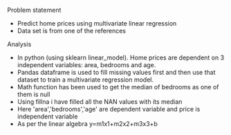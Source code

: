Problem statement
- Predict home prices using multivariate linear regression 
- Data set is from one of the references

Analysis 
- In python (using sklearn linear_model). Home prices are dependent on 3 independent variables: area, bedrooms and age.
- Pandas dataframe is used to fill missing values first and then use that dataset to train a multivariate regression model.
- Math function has been used to get the median of bedrooms as one of them is null
- Using fillna i have filled all the NAN values with its median
- Here 'area','bedrooms','age' are dependent variable and price is independent variable
- As per the linear algebra y=m1x1+m2x2+m3x3+b

